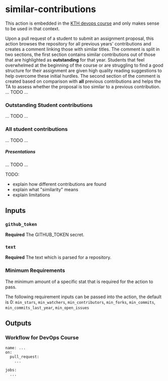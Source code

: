 # similar-contributions
This action is embedded in the [KTH devops course](https://github.com/KTH/devops-course) and only makes sense to be used in that context. 

Upon a pull request of a student to submit an assignment proposal, this action browses the repository for all previous years' contributions and creates a comment linking those with similar titles. The comment is split in two sections, the first section contains similar contributions out of those that are highlighted as **outstanding** for that year. Students that feel overwhelmed at the beginning of the course or are struggling to find a good structure for their assignment are given high quality reading suggestions to help overcome these initial hurdles. The second section of the comment is created based on comparison with **all** previous contributions and helps the TA to assess whether the proposal is too similar to a previous contribution. ... TODO ...
### Outstanding Student contributions
... TODO ...

### All student contributions
... TODO ...

##### Presentations
... TODO ...


TODO: 
- explain how different contributions are found
- explain what "similarity" means
- explain limitations


## Inputs

### `github_token`

**Required** The GITHUB_TOKEN secret.

### `text`

**Required** The text which is parsed for a repository.

### Minimum Requirements
The minimum amount of a specific stat that is required for the action to pass.

The following requirement inputs can be passed into the action, the default is 0:
`min_stars`,
`min_watchers`,
`min_contributors`,
`min_forks`,
`min_commits`,
`min_commits_last_year`,
`min_open_issues`

## Outputs

### Workflow for DevOps Course
```
name: ...
on:
  pull_request:
    ...

jobs:
  ...
```
